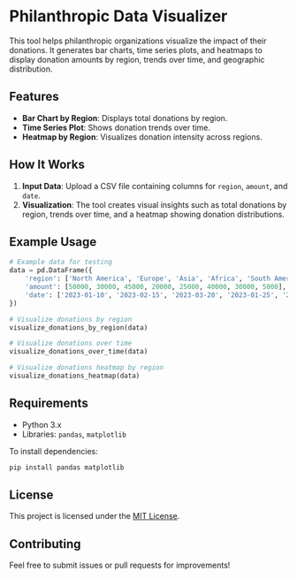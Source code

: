 # Philanthropic Data Visualizer

This tool helps philanthropic organizations visualize the impact of their donations. It generates bar charts, time series plots, and heatmaps to display donation amounts by region, trends over time, and geographic distribution.

## Features
- **Bar Chart by Region**: Displays total donations by region.
- **Time Series Plot**: Shows donation trends over time.
- **Heatmap by Region**: Visualizes donation intensity across regions.

## How It Works
1. **Input Data**: Upload a CSV file containing columns for `region`, `amount`, and `date`.
2. **Visualization**: The tool creates visual insights such as total donations by region, trends over time, and a heatmap showing donation distributions.

## Example Usage
```python
# Example data for testing
data = pd.DataFrame({
    'region': ['North America', 'Europe', 'Asia', 'Africa', 'South America', 'Europe', 'Asia', 'Africa'],
    'amount': [50000, 30000, 45000, 20000, 25000, 40000, 30000, 5000],
    'date': ['2023-01-10', '2023-02-15', '2023-03-20', '2023-01-25', '2023-04-10', '2023-02-18', '2023-03-30', '2023-05-15']
})

# Visualize donations by region
visualize_donations_by_region(data)

# Visualize donations over time
visualize_donations_over_time(data)

# Visualize donations heatmap by region
visualize_donations_heatmap(data)
```

## Requirements
- Python 3.x
- Libraries: `pandas`, `matplotlib`

To install dependencies:
```bash
pip install pandas matplotlib
```

## License
This project is licensed under the [MIT License](LICENSE).

## Contributing
Feel free to submit issues or pull requests for improvements!
